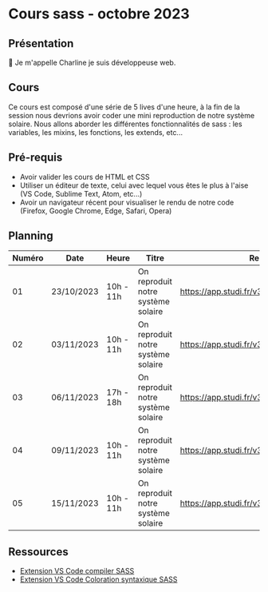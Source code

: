 # Cours sass - octobre 2023

## Présentation

👋 Je m'appelle Charline je suis développeuse web.

## Cours

Ce cours est composé d'une série de 5 lives d'une heure, à la fin de la session nous devrions avoir coder une mini reproduction de notre système solaire.
Nous allons aborder les différentes fonctionnalités de sass : les variables, les mixins, les fonctions, les extends, etc...

## Pré-requis

- Avoir valider les cours de HTML et CSS
- Utiliser un éditeur de texte, celui avec lequel vous êtes le plus à l'aise (VS Code, Sublime Text, Atom, etc...)
- Avoir un navigateur récent pour visualiser le rendu de notre code (Firefox, Google Chrome, Edge, Safari, Opera)

## Planning

| Numéro | Date       | Heure     | Titre                              | Replay                                      |
| ------ | ---------- | --------- | ---------------------------------- | ------------------------------------------- |
| 01     | 23/10/2023 | 10h - 11h | On reproduit notre système solaire | https://app.studi.fr/v3/events/57769/replay |
| 02     | 03/11/2023 | 10h - 11h | On reproduit notre système solaire | https://app.studi.fr/v3/events/57799/replay |
| 03     | 06/11/2023 | 17h - 18h | On reproduit notre système solaire | https://app.studi.fr/v3/events/57770/replay |
| 04     | 09/11/2023 | 10h - 11h | On reproduit notre système solaire | https://app.studi.fr/v3/events/57800/replay |
| 05     | 15/11/2023 | 10h - 11h | On reproduit notre système solaire | https://app.studi.fr/v3/events/57801/replay |

## Ressources

- [Extension VS Code compiler SASS](https://marketplace.visualstudio.com/items?itemName=glenn2223.live-sass)
- [Extension VS Code Coloration syntaxique SASS](https://marketplace.visualstudio.com/items?itemName=Syler.sass-indented)
